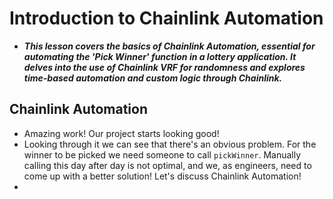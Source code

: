 # Introduction to Chainlink Automation
- ***This lesson covers the basics of Chainlink Automation, essential for automating the 'Pick Winner' function in a lottery application. It delves into the use of Chainlink VRF for randomness and explores time-based automation and custom logic through Chainlink.***

## Chainlink Automation
- Amazing work! Our project starts looking good!
- Looking through it we can see that there's an obvious problem. For the winner to be picked we need someone to call `pickWinner`. Manually calling this day after day is not optimal, and we, as engineers, need to come up with a better solution! Let's discuss Chainlink Automation!
- 